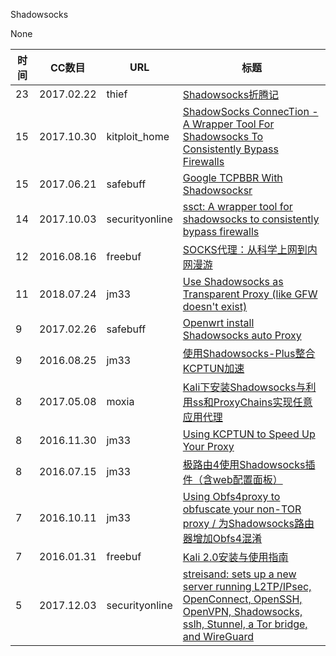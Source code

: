 Shadowsocks

None

| 时间 | CC数目 | URL | 标题 |
| ---- | ----- | --- | --- |
| 23 | 2017.02.22 | thief | [Shadowsocks折腾记](https://thief.one/2017/02/22/Shadowsocks%E6%8A%98%E8%85%BE%E8%AE%B0/) |
| 15 | 2017.10.30 | kitploit_home | [ShadowSocks ConnecTion - A Wrapper Tool For Shadowsocks To Consistently Bypass Firewalls](https://www.kitploit.com/2017/10/shadowsocks-connection-wrapper-tool-for.html) |
| 15 | 2017.06.21 | safebuff | [Google TCPBBR With Shadowsocksr](http://blog.safebuff.com/2017/06/21/Google-TCPBBR-With-Shadowsocksr/) |
| 14 | 2017.10.03 | securityonline | [ssct: A wrapper tool for shadowsocks to consistently bypass firewalls](https://securityonline.info/shadowsocks-connection-bypass-firewalls/) |
| 12 | 2016.08.16 | freebuf | [SOCKS代理：从科学上网到内网漫游](http://www.freebuf.com/news/topnews/111545.html) |
| 11 | 2018.07.24 | jm33 | [Use Shadowsocks as Transparent Proxy (like GFW doesn't exist)](https://jm33.me/use-shadowsocks-as-transparent-proxy-like-gfw-doesnt-exist.html) |
| 9 | 2017.02.26 | safebuff | [Openwrt install Shadowsocks auto Proxy](http://blog.safebuff.com/2017/02/26/Openwrt-install-Shadowsocks-auto-Proxy/) |
| 9 | 2016.08.25 | jm33 | [使用Shadowsocks-Plus整合KCPTUN加速](https://jm33.me/shi-yong-shadowsocks-pluszheng-he-kcptunjia-su.html) |
| 8 | 2017.05.08 | moxia | [Kali下安装Shadowsocks与利用ss和ProxyChains实现任意应用代理](http://www.moxia.org/Blog.php/index.php/archives/219) |
| 8 | 2016.11.30 | jm33 | [Using KCPTUN to Speed Up Your Proxy](https://jm33.me/using-kcptun-to-speed-up-your-proxy.html) |
| 8 | 2016.07.15 | jm33 | [极路由4使用Shadowsocks插件（含web配置面板）](https://jm33.me/ji-lu-you-4shi-yong-shadowsockscha-jian-han-webpei-zhi-mian-ban.html) |
| 7 | 2016.10.11 | jm33 | [Using Obfs4proxy to obfuscate your non-TOR proxy / 为Shadowsocks路由器增加Obfs4混淆](https://jm33.me/using-obfs4proxy-to-obfuscate-your-non-tor-proxy-wei-shadowsockslu-you-qi-zeng-jia-obfs4hun-yao.html) |
| 7 | 2016.01.31 | freebuf | [Kali 2.0安装与使用指南](http://www.freebuf.com/sectool/95167.html) |
| 5 | 2017.12.03 | securityonline | [streisand: sets up a new server running L2TP/IPsec, OpenConnect, OpenSSH, OpenVPN, Shadowsocks, sslh, Stunnel, a Tor bridge, and WireGuard](https://securityonline.info/streisand-setup-server/) |
